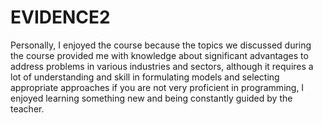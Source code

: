 # EVIDENCE2
Personally, I enjoyed the course because the topics we discussed during the course provided me with knowledge about significant advantages to address problems in various industries and sectors, although it requires a lot of understanding and skill in formulating models and selecting appropriate approaches if you are not very proficient in programming, I enjoyed learning something new and being constantly guided by the teacher.   
